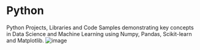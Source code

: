 # Python
Python Projects, Libraries and Code Samples demonstrating key concepts in Data Science and Machine Learning using Numpy, Pandas, Scikit-learn and Matplotlib.
![image](https://github.com/user-attachments/assets/7d0ffce3-b988-431e-b71c-c8651dd81d2e)


